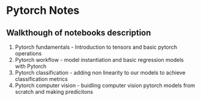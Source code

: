 # Pytorch Notes

## Walkthough of notebooks description

1. Pytorch fundamentals - Introduction to tensors and basic pytorch operations
2. Pytorch workflow - model instantiation and basic regression models with Pytorch
3. Pytorch classification - adding non linearity to our models to achieve classification metrics
4. Pytorch computer vision - buidling computer vision pytorch models from scratch and making predicitons
